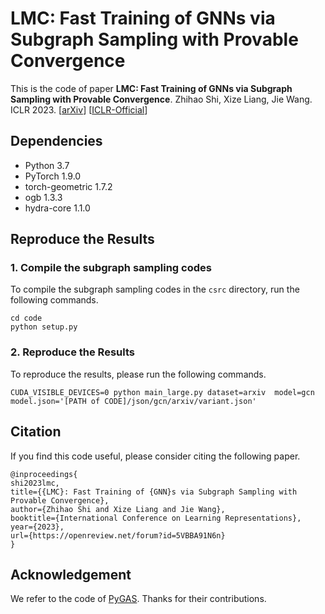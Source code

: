 # LMC: Fast Training of GNNs via Subgraph Sampling with Provable Convergence

This is the code of paper 
**LMC: Fast Training of GNNs via Subgraph Sampling with Provable Convergence**. 
Zhihao Shi, Xize Liang, Jie Wang. ICLR 2023. [[arXiv](https://arxiv.org/abs/2302.00924)]
[[ICLR-Official](https://openreview.net/forum?id=5VBBA91N6n)]

## Dependencies
- Python 3.7
- PyTorch 1.9.0
- torch-geometric 1.7.2
- ogb 1.3.3
- hydra-core 1.1.0


## Reproduce the Results

### 1. Compile the subgraph sampling codes
To compile the subgraph sampling codes in the `csrc` directory, run the following commands.

```shell script
cd code
python setup.py
```

### 2. Reproduce the Results 
To reproduce the results,
please run the following commands.

```shell script
CUDA_VISIBLE_DEVICES=0 python main_large.py dataset=arxiv  model=gcn  model.json='[PATH of CODE]/json/gcn/arxiv/variant.json'
```

## Citation
If you find this code useful, please consider citing the following paper.
```
@inproceedings{
shi2023lmc,
title={{LMC}: Fast Training of {GNN}s via Subgraph Sampling with Provable Convergence},
author={Zhihao Shi and Xize Liang and Jie Wang},
booktitle={International Conference on Learning Representations},
year={2023},
url={https://openreview.net/forum?id=5VBBA91N6n}
}
```

## Acknowledgement
We refer to the code of [PyGAS](https://github.com/rusty1s/pyg_autoscale). Thanks for their contributions.






